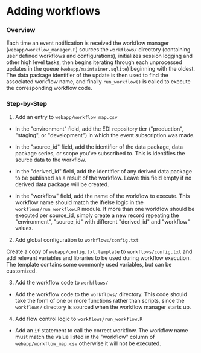 # Adding workflows

### Overview

Each time an event notification is received the workflow manager (`webapp/workflow_manager.R`) sources the `workflows/` directory (containing user defined workflows and configurations), initializes session logging and other high level tasks, then begins iterating through each unprocessed updates in the queue (`webapp/maintainer.sqlite`) beginning with the oldest. The data package identifier of the update is then used to find the associated workflow name, and finally `run_workflow()` is called to execute the corresponding workflow code.

### Step-by-Step

1. Add an entry to `webapp/workflow_map.csv`

- In the "environment" field, add the EDI repository tier ("production", "staging", or "development") in which the event subscription was made.

- In the "source_id" field, add the identifier of the data package, data package series, or scope you've subscribed to. This is identifies the source data to the workflow.

- In the "derived_id" field, add the identifier of any derived data package to be published as a result of the workflow. Leave this field empty if no derived data package will be created.

- In the "workflow" field, add the name of the workflow to execute. This workflow name should match the if/else logic in the `workflows/run_workflow.R` module. If more than one workflow should be executed per source_id, simply create a new record repeating the "environment", "source_id" with different "derived_id" and "workflow" values.

2. Add global configuration to `workflows/config.txt`

Create a copy of `webapp/config.txt.template` to `workflows/config.txt` and add relevant variables and libraries to be used during workflow execution. The template contains some commonly used variables, but can be customized.

3. Add the workflow code to `workflows/`

- Add the workflow code to the `workflows/` directory. This code should take the form of one or more functions rather than scripts, since the `workflows/` directory is sourced when the workflow manager starts up.

4. Add flow control logic to `workflows/run_workflow.R`

- Add an `if` statement to call the correct workflow. The workflow name must match the value listed in the "workflow" column of `webapp/workflow_map.csv` otherwise it will not be executed.


